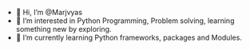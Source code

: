 - 👋 Hi, I’m @Marjvyas
- 👀 I’m interested in Python Programming, Problem solving, learning something new by exploring.
- 🌱 I’m currently learning Python frameworks, packages and Modules.

<!---
Marjvyas/Marjvyas is a ✨ special ✨ repository because its `README.md` (this file) appears on your GitHub profile.
You can click the Preview link to take a look at your changes.
--->
